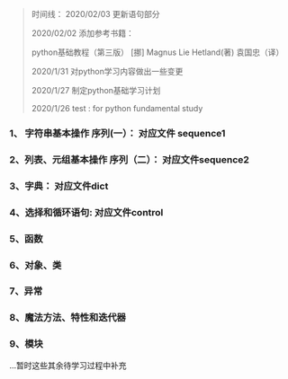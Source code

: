> 时间线：
>2020/02/03 更新语句部分
>
>2020/02/02 添加参考书籍： 
>
>python基础教程（第三版） 
>[挪] Magnus Lie Hetland(著) 袁国忠（译）
>
> 2020/1/31 对python学习内容做出一些变更
>
> 2020/1/27 制定python基础学习计划
>
> 2020/1/26 test : for  python fundamental study



### 1、 字符串基本操作 序列(一）： 对应文件 **sequence1**

### 2、列表、元组基本操作 序列（二）： 对应文件**sequence2**

### 3、字典： 对应文件**dict**

### 4、选择和循环语句: 对应文件**control**

### 5、函数

### 6、对象、类

### 7、异常

### 8、魔法方法、特性和迭代器

### 9、模块

...暂时这些其余待学习过程中补充 


